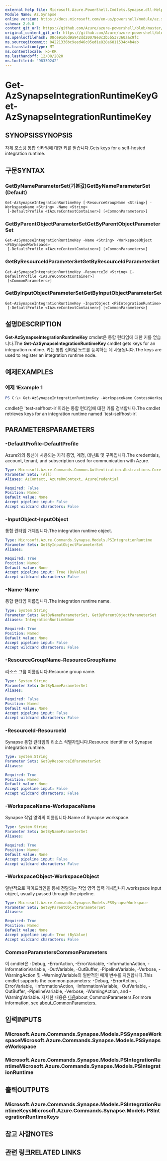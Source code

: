 ```yaml
---
external help file: Microsoft.Azure.PowerShell.Cmdlets.Synapse.dll-Help.xml
Module Name: Az.Synapse
online version: https://docs.microsoft.com/en-us/powershell/module/az.synapse/get-azsynapseintegrationruntimekey
schema: 2.0.0
content_git_url: https://github.com/Azure/azure-powershell/blob/master/src/Synapse/Synapse/help/Get-AzSynapseIntegrationRuntimeKey.md
original_content_git_url: https://github.com/Azure/azure-powershell/blob/master/src/Synapse/Synapse/help/Get-AzSynapseIntegrationRuntimeKey.md
ms.openlocfilehash: 08ce91d6d9a942dd20078e0c3b5b537360aac9fc
ms.sourcegitcommit: 04221336bc9eed46c05ed1e828a6811534d4b4ab
ms.translationtype: MT
ms.contentlocale: ko-KR
ms.lasthandoff: 12/08/2020
ms.locfileid: "98339242"
---
```

# <span data-ttu-id="11e00-101">Get-AzSynapseIntegrationRuntimeKey</span><span class="sxs-lookup"><span data-stu-id="11e00-101">Get-AzSynapseIntegrationRuntimeKey</span></span>

## <span data-ttu-id="11e00-102">SYNOPSIS</span><span class="sxs-lookup"><span data-stu-id="11e00-102">SYNOPSIS</span></span>
<span data-ttu-id="11e00-103">자체 호스팅 통합 런타임에 대한 키를 얻습니다.</span><span class="sxs-lookup"><span data-stu-id="11e00-103">Gets keys for a self-hosted integration runtime.</span></span>

## <span data-ttu-id="11e00-104">구문</span><span class="sxs-lookup"><span data-stu-id="11e00-104">SYNTAX</span></span>

### <span data-ttu-id="11e00-105">GetByNameParameterSet(기본값)</span><span class="sxs-lookup"><span data-stu-id="11e00-105">GetByNameParameterSet (Default)</span></span>
```
Get-AzSynapseIntegrationRuntimeKey [-ResourceGroupName <String>] -WorkspaceName <String> -Name <String>
 [-DefaultProfile <IAzureContextContainer>] [<CommonParameters>]
```

### <span data-ttu-id="11e00-106">GetByParentObjectParameterSet</span><span class="sxs-lookup"><span data-stu-id="11e00-106">GetByParentObjectParameterSet</span></span>
```
Get-AzSynapseIntegrationRuntimeKey -Name <String> -WorkspaceObject <PSSynapseWorkspace>
 [-DefaultProfile <IAzureContextContainer>] [<CommonParameters>]
```

### <span data-ttu-id="11e00-107">GetByResourceIdParameterSet</span><span class="sxs-lookup"><span data-stu-id="11e00-107">GetByResourceIdParameterSet</span></span>
```
Get-AzSynapseIntegrationRuntimeKey -ResourceId <String> [-DefaultProfile <IAzureContextContainer>]
 [<CommonParameters>]
```

### <span data-ttu-id="11e00-108">GetByInputObjectParameterSet</span><span class="sxs-lookup"><span data-stu-id="11e00-108">GetByInputObjectParameterSet</span></span>
```
Get-AzSynapseIntegrationRuntimeKey -InputObject <PSIntegrationRuntime>
 [-DefaultProfile <IAzureContextContainer>] [<CommonParameters>]
```

## <span data-ttu-id="11e00-109">설명</span><span class="sxs-lookup"><span data-stu-id="11e00-109">DESCRIPTION</span></span>
<span data-ttu-id="11e00-110">**Get-AzSynapseIntegrationRuntimeKey** cmdlet은 통합 런타임에 대한 키를 얻습니다.</span><span class="sxs-lookup"><span data-stu-id="11e00-110">The **Get-AzSynapseIntegrationRuntimeKey** cmdlet gets keys for an integration runtime.</span></span> <span data-ttu-id="11e00-111">키는 통합 런타임 노드를 등록하는 데 사용됩니다.</span><span class="sxs-lookup"><span data-stu-id="11e00-111">The keys are used to register an integration runtime node.</span></span>

## <span data-ttu-id="11e00-112">예제</span><span class="sxs-lookup"><span data-stu-id="11e00-112">EXAMPLES</span></span>

### <span data-ttu-id="11e00-113">예제 1</span><span class="sxs-lookup"><span data-stu-id="11e00-113">Example 1</span></span>
```powershell
PS C:\> Get-AzSynapseIntegrationRuntimeKey -WorkspaceName ContosoWorkspace -Name 'test-selfhost-ir'
```

<span data-ttu-id="11e00-114">cmdlet은 'test-selfhost-ir'이라는 통합 런타임에 대한 키를 검색합니다.</span><span class="sxs-lookup"><span data-stu-id="11e00-114">The cmdlet retrieves keys for an integration runtime named 'test-selfhost-ir'.</span></span>

## <span data-ttu-id="11e00-115">PARAMETERS</span><span class="sxs-lookup"><span data-stu-id="11e00-115">PARAMETERS</span></span>

### <span data-ttu-id="11e00-116">-DefaultProfile</span><span class="sxs-lookup"><span data-stu-id="11e00-116">-DefaultProfile</span></span>
<span data-ttu-id="11e00-117">Azure와의 통신에 사용되는 자격 증명, 계정, 테넌트 및 구독입니다.</span><span class="sxs-lookup"><span data-stu-id="11e00-117">The credentials, account, tenant, and subscription used for communication with Azure.</span></span>

```yaml
Type: Microsoft.Azure.Commands.Common.Authentication.Abstractions.Core.IAzureContextContainer
Parameter Sets: (All)
Aliases: AzContext, AzureRmContext, AzureCredential

Required: False
Position: Named
Default value: None
Accept pipeline input: False
Accept wildcard characters: False
```

### <span data-ttu-id="11e00-118">-InputObject</span><span class="sxs-lookup"><span data-stu-id="11e00-118">-InputObject</span></span>
<span data-ttu-id="11e00-119">통합 런타임 개체입니다.</span><span class="sxs-lookup"><span data-stu-id="11e00-119">The integration runtime object.</span></span>

```yaml
Type: Microsoft.Azure.Commands.Synapse.Models.PSIntegrationRuntime
Parameter Sets: GetByInputObjectParameterSet
Aliases:

Required: True
Position: Named
Default value: None
Accept pipeline input: True (ByValue)
Accept wildcard characters: False
```

### <span data-ttu-id="11e00-120">-Name</span><span class="sxs-lookup"><span data-stu-id="11e00-120">-Name</span></span>
<span data-ttu-id="11e00-121">통합 런타임 이름입니다.</span><span class="sxs-lookup"><span data-stu-id="11e00-121">The integration runtime name.</span></span>

```yaml
Type: System.String
Parameter Sets: GetByNameParameterSet, GetByParentObjectParameterSet
Aliases: IntegrationRuntimeName

Required: True
Position: Named
Default value: None
Accept pipeline input: False
Accept wildcard characters: False
```

### <span data-ttu-id="11e00-122">-ResourceGroupName</span><span class="sxs-lookup"><span data-stu-id="11e00-122">-ResourceGroupName</span></span>
<span data-ttu-id="11e00-123">리소스 그룹 이름입니다.</span><span class="sxs-lookup"><span data-stu-id="11e00-123">Resource group name.</span></span>

```yaml
Type: System.String
Parameter Sets: GetByNameParameterSet
Aliases:

Required: False
Position: Named
Default value: None
Accept pipeline input: False
Accept wildcard characters: False
```

### <span data-ttu-id="11e00-124">-ResourceId</span><span class="sxs-lookup"><span data-stu-id="11e00-124">-ResourceId</span></span>
<span data-ttu-id="11e00-125">Synapse 통합 런타임의 리소스 식별자입니다.</span><span class="sxs-lookup"><span data-stu-id="11e00-125">Resource identifier of Synapse integration runtime.</span></span>

```yaml
Type: System.String
Parameter Sets: GetByResourceIdParameterSet
Aliases:

Required: True
Position: Named
Default value: None
Accept pipeline input: False
Accept wildcard characters: False
```

### <span data-ttu-id="11e00-126">-WorkspaceName</span><span class="sxs-lookup"><span data-stu-id="11e00-126">-WorkspaceName</span></span>
<span data-ttu-id="11e00-127">Synapse 작업 영역의 이름입니다.</span><span class="sxs-lookup"><span data-stu-id="11e00-127">Name of Synapse workspace.</span></span>

```yaml
Type: System.String
Parameter Sets: GetByNameParameterSet
Aliases:

Required: True
Position: Named
Default value: None
Accept pipeline input: False
Accept wildcard characters: False
```

### <span data-ttu-id="11e00-128">-WorkspaceObject</span><span class="sxs-lookup"><span data-stu-id="11e00-128">-WorkspaceObject</span></span>
<span data-ttu-id="11e00-129">일반적으로 파이프라인을 통해 전달되는 작업 영역 입력 개체입니다.</span><span class="sxs-lookup"><span data-stu-id="11e00-129">workspace input object, usually passed through the pipeline.</span></span>

```yaml
Type: Microsoft.Azure.Commands.Synapse.Models.PSSynapseWorkspace
Parameter Sets: GetByParentObjectParameterSet
Aliases:

Required: True
Position: Named
Default value: None
Accept pipeline input: True (ByValue)
Accept wildcard characters: False
```

### <span data-ttu-id="11e00-130">CommonParameters</span><span class="sxs-lookup"><span data-stu-id="11e00-130">CommonParameters</span></span>
<span data-ttu-id="11e00-131">이 cmdlet은 -Debug, -ErrorAction, -ErrorVariable, -InformationAction, -InformationVariable, -OutVariable, -OutBuffer, -PipelineVariable, -Verbose, -WarningAction 및 -WarningVariable의 일반적인 매개 변수를 지원합니다.</span><span class="sxs-lookup"><span data-stu-id="11e00-131">This cmdlet supports the common parameters: -Debug, -ErrorAction, -ErrorVariable, -InformationAction, -InformationVariable, -OutVariable, -OutBuffer, -PipelineVariable, -Verbose, -WarningAction, and -WarningVariable.</span></span> <span data-ttu-id="11e00-132">자세한 내용은 [다음](http://go.microsoft.com/fwlink/?LinkID=113216)about_CommonParameters.</span><span class="sxs-lookup"><span data-stu-id="11e00-132">For more information, see [about_CommonParameters](http://go.microsoft.com/fwlink/?LinkID=113216).</span></span>

## <span data-ttu-id="11e00-133">입력</span><span class="sxs-lookup"><span data-stu-id="11e00-133">INPUTS</span></span>

### <span data-ttu-id="11e00-134">Microsoft.Azure.Commands.Synapse.Models.PSSynapseWorkspace</span><span class="sxs-lookup"><span data-stu-id="11e00-134">Microsoft.Azure.Commands.Synapse.Models.PSSynapseWorkspace</span></span>

### <span data-ttu-id="11e00-135">Microsoft.Azure.Commands.Synapse.Models.PSIntegrationRuntime</span><span class="sxs-lookup"><span data-stu-id="11e00-135">Microsoft.Azure.Commands.Synapse.Models.PSIntegrationRuntime</span></span>

## <span data-ttu-id="11e00-136">출력</span><span class="sxs-lookup"><span data-stu-id="11e00-136">OUTPUTS</span></span>

### <span data-ttu-id="11e00-137">Microsoft.Azure.Commands.Synapse.Models.PSIntegrationRuntimeKeys</span><span class="sxs-lookup"><span data-stu-id="11e00-137">Microsoft.Azure.Commands.Synapse.Models.PSIntegrationRuntimeKeys</span></span>

## <span data-ttu-id="11e00-138">참고 사항</span><span class="sxs-lookup"><span data-stu-id="11e00-138">NOTES</span></span>

## <span data-ttu-id="11e00-139">관련 링크</span><span class="sxs-lookup"><span data-stu-id="11e00-139">RELATED LINKS</span></span>
